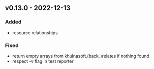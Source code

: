 ## v0.13.0 - 2022-12-13
### Added
* resource relationships
### Fixed
* return empty arrays from khulnasoft.(back_)relates if nothing found
* respect -v flag in test reporter